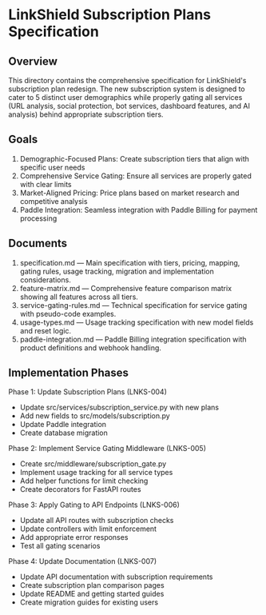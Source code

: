 # LinkShield Subscription Plans Specification

## Overview

This directory contains the comprehensive specification for LinkShield's subscription plan redesign. The new subscription system is designed to cater to 5 distinct user demographics while properly gating all services (URL analysis, social protection, bot services, dashboard features, and AI analysis) behind appropriate subscription tiers.

## Goals

1. Demographic-Focused Plans: Create subscription tiers that align with specific user needs
2. Comprehensive Service Gating: Ensure all services are properly gated with clear limits
3. Market-Aligned Pricing: Price plans based on market research and competitive analysis
4. Paddle Integration: Seamless integration with Paddle Billing for payment processing

## Documents

1. specification.md — Main specification with tiers, pricing, mapping, gating rules, usage tracking, migration and implementation considerations.
2. feature-matrix.md — Comprehensive feature comparison matrix showing all features across all tiers.
3. service-gating-rules.md — Technical specification for service gating with pseudo-code examples.
4. usage-types.md — Usage tracking specification with new model fields and reset logic.
5. paddle-integration.md — Paddle Billing integration specification with product definitions and webhook handling.

## Implementation Phases

Phase 1: Update Subscription Plans (LNKS-004)
- Update src/services/subscription_service.py with new plans
- Add new fields to src/models/subscription.py
- Update Paddle integration
- Create database migration

Phase 2: Implement Service Gating Middleware (LNKS-005)
- Create src/middleware/subscription_gate.py
- Implement usage tracking for all service types
- Add helper functions for limit checking
- Create decorators for FastAPI routes

Phase 3: Apply Gating to API Endpoints (LNKS-006)
- Update all API routes with subscription checks
- Update controllers with limit enforcement
- Add appropriate error responses
- Test all gating scenarios

Phase 4: Update Documentation (LNKS-007)
- Update API documentation with subscription requirements
- Create subscription plan comparison pages
- Update README and getting started guides
- Create migration guides for existing users